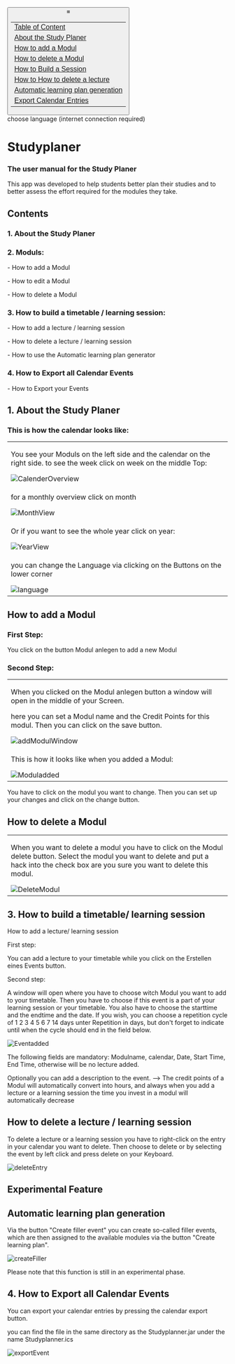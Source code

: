 <!DOCTYPE html>
<html lang="en">

<head>
    <meta charset="UTF-8">
    <meta http-equiv="X-UA-Compatible" content="IE=edge">
    <meta name="viewport" content="width=device-width, initial-scale=1.0">
</head>


<body>
    <div class="container">
        <button class="button1"> &equiv;
            <table>
                <tr>
                    <td><a href="#content">Table of Content</a></td>
                </tr>
                <tr>
                    <td>
                        <a href="#About"> About the Study Planer</a>
                    </td>
                </tr>
                <tr>
                    <td>
                        <a href="#how_to_add"> How to add a Modul</a>
                    </td>
                </tr>
                <tr>
                    <td>
                        <a href="#how_to_delete">How to delete a Modul</a>
                    </td>
                </tr>
                <tr>
                    <td>
                        <a href="#how_to_build">How to Build a Session</a>
                    </td>
                </tr>
                <tr>
                    <td>
                        <a href="#how_to_delete_lecture">How to How to delete a lecture</a>
                    </td>
                </tr>
                <tr>
                    <td>
                        <a href="#Experimental Feature">Automatic learning plan generation</a>
                    </td>
                </tr>
                <tr>
                    <td>
                        <a href="#export_events">Export Calendar Entries</a>
                    </td>
                </tr>
            </table>
        </button>
    </div>
    <div id="google_translate_element">
        choose language (internet connection required)
    </div>
    <script type="text/javascript">
        function googleTranslateElementInit() {
            new google.translate.TranslateElement({ pageLanguage: 'en' }, 'google_translate_element');
        }
    </script>
    <script type="text/javascript"
        src="http:/translate.google.com/translate_a/element.js?cb=googleTranslateElementInit"></script>
    <h1>Studyplaner</h1>
    <h3>The user manual for the Study Planer</h3>
    <p>This app was developed to help students better plan their studies and to better assess the effort required for
        the
        modules they take.</p>
    <h2 id="content">Contents</h2>
    <h3>1. About the Study Planer</h3>
    <h3>2. Moduls:</h3>
    <p>- How to add a Modul</p>
    <p>- How to edit a Modul</p>
    <p>- How to delete a Modul</p>
    <h3>3. How to build a timetable / learning session:</h3>
    <p>- How to add a lecture / learning session</p>
    <p>- How to delete a lecture / learning session</p>
    <p>- How to use the Automatic learning plan generator</p>
    <h3>4. How to Export all Calendar Events</h3>
    <p>- How to Export your Events</p>
    <h2 id="About">1. About the Study Planer</h2>
    <h3>This is how the calendar looks like:</h3>
    <table>
        <tr>
            <td>
                <p>You see your Moduls on the left side and the calendar on the right side. to see the week click on
                    week
                    on the
                    middle Top:</p>
                <img src="./images/CalenderOverview.png" alt="CalenderOverview">
            </td>
        </tr>
        <tr>
            <td>
                <p>for a monthly overview click on month</p>
                <img src="./images/MonthView.png" alt="MonthView">
            </td>
        </tr>
        <tr>
            <td>
                <p>Or if you want to see the whole year click on year:</p>
                <img src="./images/YearView.png" alt="YearView">
            </td>
        </tr>
        <tr>
            <td>
                <p>you can change the Language via clicking on the Buttons on the lower corner</p>
                <img src="./images/language.png" alt="language">
            </td>
        </tr>
    </table>
    <h2 id="how_to_add">How to add a Modul</h2>
    <h3>First Step:</h3>
    <p>You click on the button Modul anlegen to add a new Modul</p>
    <h3> Second Step:</h3>
    <table>
        <tr>
            <td>
                <p>
                    When you clicked on the Modul anlegen button a window will open in the middle of your Screen.
                </p>
                <p>
                    here you can set a Modul name and the Credit Points for this modul. Then you can click on the
                    save button.
                </p>
                <img src="./images/addModulWindow.png" alt="addModulWindow">
            </td>
        </tr>
        <tr>
            <td>
                <p>This is how it looks like when you added a Modul: </p>
                <img src="./images/Moduladded.png" alt="Moduladded">
            </td>
        </tr>
    </table>
    <p>
        You have to click on the modul you want to change. Then you can set up your changes and click on the change
        button.
    </p>
    <h2 id="how_to_delete">
        How to delete a Modul
    </h2>
    <table>
        <tr>
            <td>
                <p>
                    When you want to delete a modul you have to click on the Modul delete button. Select the modul you
                    want to
                    delete and
                    put a hack into the check box are you sure you want to delete this modul.
                </p>
                <img src="./images/DeleteModul.png" alt="DeleteModul">
            </td>
        </tr>
    </table>
    <h2 id="how_to_build">
        3. How to build a timetable/ learning session
    </h2>
    <p>
        How to add a lecture/ learning session
    </p>
    <p>
        First step:
    </p>
    <p>
        You can add a lecture to your timetable while you click on the Erstellen eines Events button.
    </p>
    <p>
        Second step:
    </p>
    <p>
        A window will open where you have to choose witch Modul you want to add to your timetable. Then you have to
        choose if
        this event is a part of your learning session or your timetable. You also have to choose the starttime and the
        endtime
        and the date.
        If you wish, you can choose a repetition cycle of 1 2 3 4 5 6 7 14 days unter Repetition in days, but
        don't
        forget to indicate until when the cycle should end in the field below.
    </p>
    <img src="./images/Eventadded.png" alt="Eventadded">
    <p>
        The following fields are mandatory: Modulname, calendar, Date, Start Time, End Time, otherwise will be no
        lecture added.
    </p>
    <p>
        Optionally you can add a description to the event.
        --> The credit points of a Modul will automatically convert into hours, and always when you add a lecture or a
        learning
        session the time you invest in a modul will automatically decrease
    </p>
    <h2 id="how_to_delete_lecture">
        How to delete a lecture / learning session
    </h2>
    <p>
        To delete a lecture or a learning session you have to right-click on the entry in your calendar you want to
        delete. Then
        choose to delete or by selecting the event by left click and press delete on your Keyboard.
    </p>
    <img src="./images/deleteEntry.png" alt="deleteEntry">
    <h2 id="Experimental Feature">
        Experimental Feature
    </h2>
    <h2>
        Automatic learning plan generation
    </h2>
    <p>
        Via the button "Create filler event" you can create so-called filler events, which are then assigned to the
        available
        modules via the button "Create learning plan".
    </p>
    <img src="./images/createFiller.png" alt="createFiller">
    <p>Please note that this function is still in an experimental phase.</p>
    <h2 id="export_events">
        4. How to Export all Calendar Events
    </h2>
    <p>
        You can export your calendar entries by pressing the calendar export button.
    </p>
    <p>
        you can find the file in the same directory as the Studyplanner.jar under the name Studyplanner.ics
    </p>
    <img src="./images/exportEvent.png" alt="exportEvent">
</body>
<footer>
</footer>

</html>